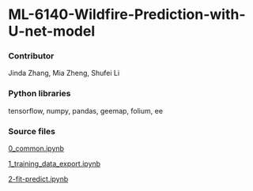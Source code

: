 # ML-6140-Wildfire-Prediction-with-U-net-model

### Contributor
Jinda Zhang, Mia Zheng, Shufei Li

### Python libraries 
tensorflow, numpy, pandas, geemap, folium, ee

### Source files
[0_common.ipynb](https://github.com/cvpriccvnips/ML-6140-Wildfire-Prediction-with-U-net-model/blob/main/0_common.ipynb)

[1_training_data_export.ipynb](https://github.com/cvpriccvnips/ML-6140-Wildfire-Prediction-with-U-net-model/blob/main/1_training_data_export.ipynb)

[2-fit-predict.ipynb](https://github.com/cvpriccvnips/ML-6140-Wildfire-Prediction-with-U-net-model/blob/main/2-fit-predict.ipynb)
